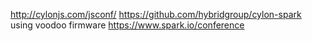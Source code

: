 http://cylonjs.com/jsconf/
https://github.com/hybridgroup/cylon-spark
using voodoo firmware
https://www.spark.io/conference
